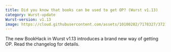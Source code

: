 ```yaml
---
title: Did you know that books can be used to get OP? (Wurst v1.13)
category: Wurst-update
Wurst-version: v1.13
image: https://cloud.githubusercontent.com/assets/10100202/7178327/372112c4-e42e-11e4-92ff-93626fcf4e65.jpg
---
```

The new BookHack in Wurst v1.13 introduces a brand new way of getting OP. Read the changelog for details.

